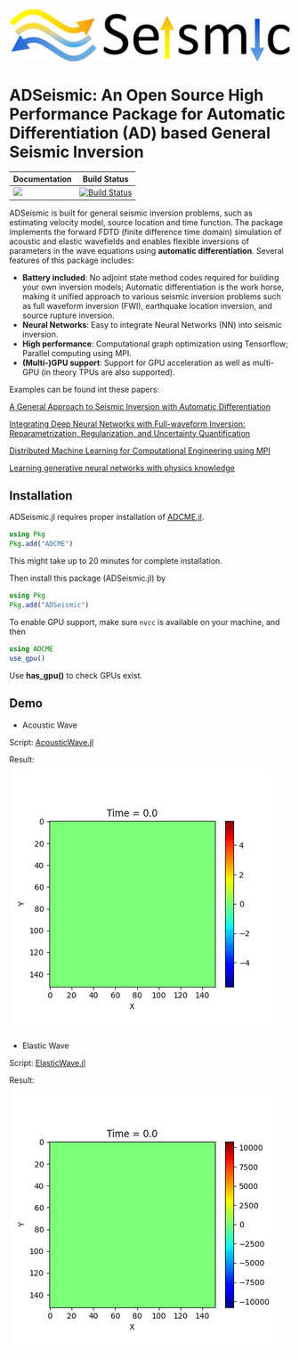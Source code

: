 
![](./docs/src/assets/icon.png)
# ADSeismic: An Open Source High Performance Package for Automatic Differentiation (AD) based General Seismic Inversion


| Documentation                                                | Build Status                                                 |
| ------------------------------------------------------------ | ------------------------------------------------------------ |
| [![](https://img.shields.io/badge/docs-dev-blue.svg)](https://kailaix.github.io/ADSeismic.jl/dev/) | [![Build Status](https://travis-ci.com/kailaix/ADSeismic.jl.svg?branch=master)](https://travis-ci.com/kailaix/ADSeismic.jl) |

ADSeismic is built for general seismic inversion problems, such as estimating velocity model, source location and time function. The package implements the forward FDTD (finite difference time domain) simulation of acoustic and elastic wavefields and enables flexible inversions of parameters in the wave equations using **automatic differentiation**. Several features of this package includes:

- **Battery included**: No adjoint state method codes required for building your own inversion models; Automatic differentiation is the work horse, making it unified approach to various seismic inversion problems such as full waveform inversion (FWI), earthquake location inversion, and source rupture inversion.
- **Neural Networks**: Easy to integrate Neural Networks (NN) into seismic inversion.
- **High performance**: Computational graph optimization using Tensorflow; Parallel computing using MPI.
- **(Multi-)GPU support**: Support for GPU acceleration as well as multi-GPU (in theory TPUs are also supported).

Examples can be found int these papers:

[A General Approach to Seismic Inversion with Automatic Differentiation](https://arxiv.org/pdf/2003.06027.pdf) 

[Integrating Deep Neural Networks with Full-waveform Inversion: Reparametrization, Regularization, and Uncertainty Quantification](https://arxiv.org/pdf/2012.11149.pdf)

[Distributed Machine Learning for Computational Engineering using MPI](https://arxiv.org/pdf/2011.01349.pdf)

[Learning generative neural networks with physics knowledge](https://link.springer.com/article/10.1007/s40687-022-00329-z)

## Installation

ADSeismic.jl requires proper installation of [ADCME.jl](https://github.com/kailaix/ADCME.jl/).
```julia
using Pkg
Pkg.add("ADCME")
```
This might take up to 20 minutes for complete installation. 

Then install this package (ADSeismic.jl) by 
```julia
using Pkg
Pkg.add("ADSeismic")
```

To enable GPU support, make sure `nvcc` is available on your machine, and then
```julia
using ADCME
use_gpu()
```
Use **has_gpu()** to check GPUs exist.

## Demo

- Acoustic Wave

Script: [AcousticWave.jl](/examples/demo/AcousticWave.jl)

Result: ![Acoustic Wavefield](/examples/demo/acoustic-wavefield.gif)

- Elastic Wave

Script: [ElasticWave.jl](/examples/demo/ElasticWave.jl)

Result: ![Elastic Wavefield](/examples/demo/elastic-wavefield.gif)
